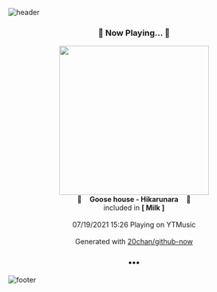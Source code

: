 ![header](https://capsule-render.vercel.app/api?type=wave&height=170&section=header&text=Hi.%20I'm%20SHIFT&fontColor=090707&fontAlignX=45&fontAlignY=65&fontSize=100)

<h3 align="center">🎵 Now Playing... 🎵</h3>
<p align="center">
  <a href="https://music.youtube.com/watch?v=SGsbYfvfE6s">
    <img width="300" src="https://lh3.googleusercontent.com/qbSPLKlLNr5W8qSMCH98o22YpSmQwb1RqsJyAw84mJGZNuNM3buDKVSSxLbwA2hx0cxIHD10LCvaUESJ">
  </a>
  <br>
  🎵&nbsp&nbsp&nbsp <b>Goose house - Hikarunara</b> &nbsp&nbsp&nbsp🎵
  <br>
  included in <b>[ Milk ]</b>
  
  <br />
  <br />
  07/19/2021 15:26 Playing on YTMusic
  <br />
  <br />
  Generated with <a href="https://github.com/20chan/github-now">20chan/github-now</a>
</p>

<h3 align="center">•••</h3>

![footer](https://capsule-render.vercel.app/api?type=wave&height=150&section=footer)
